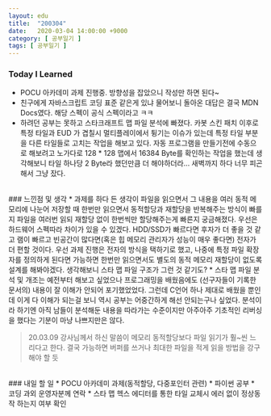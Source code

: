 ```yaml
---
layout: edu
title:  "200304"
date:   2020-03-04 14:00:00 +9000
category: [ 공부일기 ]
tags: [ 공부일기 ]
---
```


### Today I Learned
* POCU 아카데미 과제 진행중. 방향성을 잡았으니 작성만 하면 된다~
* 친구에게 자바스크립트 코딩 표준 같은게 있냐 물어보니 돌아온 대답은 결국 MDN Docs였다. 해당 스펙이 공식 스펙이라고 ㅋㅋ
* 하려던 공부는 못하고 스타크래프트 맵 파일 분석에 빠졌다. 카봇 스킨 패치 이후로 특정 타일과 EUD 가 겹칠시 멀티플레이에서 튕기는 이슈가 있는데 특정 타일 부분을 다른 타일들로 고치는 작업을 해보고 있다. 자동 프로그램을 만들기전에 수동으로 해보려고 노가다로 128 * 128 맵에서 16384 Byte를 확인하는 작업을 했는데 생각해보니 타일 하나당 2 Byte라 했던만큼 더 해야하더라... 새벽까지 하다 너무 피곤해서 그냥 잤다.

<br>
### 느낀점 및 생각
* 과제를 하다 든 생각이 파일을 읽으면서 그 내용을 여러 동적 메모리에 나눈어 저장할 때 한번만 읽으면서 동적할당과 재할당을 반복해주는 방식이 빠를지 파일을 여러번 읽되 재할당 없이 한번씩만 할당해주는게 빠른지 궁금해졌다. 우선은 하드웨어 스펙따라 차이가 있을 수 있겠다. HDD/SSD가 빠르다면 후자가 더 좋을 것 같고 램이 빠르고 빈공간이 많다면(혹은 힙 메모리 관리자가 성능이 매우 좋다면) 전자가 더 편할 것이다. 우선 과제 진행은 전자의 방식을 택하기로 했고, 나중에 특정 파일 확장자를 정의하게 된다면 가능하면 한번만 읽으면서도 별도의 동적 메모리 재할당이 없도록 설계를 해봐야겠다. 생각해보니 스타 맵 파일 구조가 그런 것 같기도?
* 스타 맵 파일 분석 및 개조는 예전부터 해보고 싶었으나 프로그래밍을 배웠음에도 (선구자들이 기록한 문서의) 내용이 잘 이해가 안되어 포기했었었다. 그런데 C언어 하나 제대로 배웠을 뿐인데 이게 다 이해가 되는걸 보니 역시 공부는 어중간하게 해선 안되는구나 싶었다. 분석이라 하기엔 아직 남들이 분석해둔 내용을 따라가는 수준이지만 아주아주 기초적인 리버싱을 했다는 기분이 마냥 나쁘지만은 않다.

> 20.03.09
> 강사님께서 하신 말씀이 메모리 동적할당보다 파일 읽기가 훨~씬 느리다고 한다. 결국 가능하면 버퍼를 쓰거나 최대한 파일을 적게 읽을 방법을 강구해야 할 듯

<br>
### 내일 할 일
* POCU 아카데미 과제(동적할당, 다중포인터 관련)
* 파이썬 공부
* 코딩 과외 운영자분께 연락
* 스타 맵 헥스 에디터를 통한 타일 교체시 에러 없이 정상동작 하는지 여부 확인



